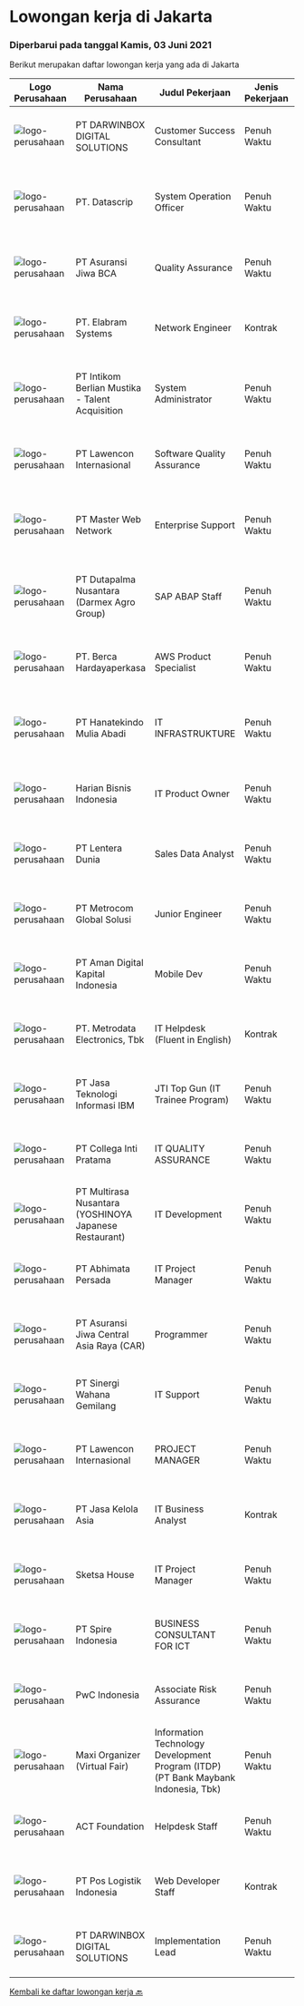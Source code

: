 
  # Lowongan kerja di Jakarta

  ### Diperbarui pada tanggal Kamis, 03 Juni 2021

  Berikut merupakan daftar lowongan kerja yang ada di Jakarta

  |Logo Perusahaan | Nama Perusahaan | Judul Pekerjaan | Jenis Pekerjaan | Gaji Pekerjaan | Lokasi | Deskripsi | Tanggal diunggah | Pranala |
  | -------------- | --------------- | --------------- | --------- | --------- | -------------- | ------- | ----------- | ----------- |
  |![logo-perusahaan](https://image-service-cdn.seek.com.au/65edaab7547f6999f8a5d0829af93894d5657707/ee4dce1061f3f616224767ad58cb2fc751b8d2dc)|PT  DARWINBOX DIGITAL SOLUTIONS|Customer Success Consultant|Penuh Waktu|---|Jakarta Raya|Roles and Responsibilities After the implementation of Darwinbox is completed for a client and they are “live” on the platform, coordinate with the...|Rabu, 02 Juni 2021|https://www.jobstreet.co.id/id/job/customer-success-consultant-3545158?token=0~9b65526b-8526-4abb-8d15-a2c34bc9aee5&sectionRank=1&jobId=jobstreet-id-job-3545158|
|![logo-perusahaan](https://image-service-cdn.seek.com.au/8d6f0a5309b1a2621eba12d95dc11c21d51e5c80/ee4dce1061f3f616224767ad58cb2fc751b8d2dc)|PT. Datascrip|System Operation Officer|Penuh Waktu|---|Jakarta Raya|Tugas dan tanggung jawab: Memelihara ERP dan aplikasi internal yang digunakan oleh perusahaan Memberikan support dan membantu memecahkan masalah...|Kamis, 03 Juni 2021|https://www.jobstreet.co.id/id/job/system-operation-officer-3545363?token=0~9b65526b-8526-4abb-8d15-a2c34bc9aee5&sectionRank=2&jobId=jobstreet-id-job-3545363|
|![logo-perusahaan](https://image-service-cdn.seek.com.au/e5d0fb708e34058f3e25a4533dc3bcec3fceced5/ee4dce1061f3f616224767ad58cb2fc751b8d2dc)|PT Asuransi Jiwa BCA|Quality Assurance|Penuh Waktu|---|Jakarta Raya|Job Description Create detailed, comprehensive, and well-structured test plans and test cases; Perform all types of testing to ensure the overall...|Rabu, 02 Juni 2021|https://www.jobstreet.co.id/id/job/quality-assurance-3545042?token=0~9b65526b-8526-4abb-8d15-a2c34bc9aee5&sectionRank=3&jobId=jobstreet-id-job-3545042|
|![logo-perusahaan](https://image-service-cdn.seek.com.au/7fc19aa3161f0e3e20113f5c7b977d57f321093d/ee4dce1061f3f616224767ad58cb2fc751b8d2dc)|PT. Elabram Systems|Network Engineer|Kontrak|---|Jakarta Raya|Job Description : Provide day-to-day support to ensure the smooth running of the Cisco Meraki Access Point, Managed Switch, Firewall. Create and...|Rabu, 02 Juni 2021|https://www.jobstreet.co.id/id/job/network-engineer-4581343/origin/my?token=0~9b65526b-8526-4abb-8d15-a2c34bc9aee5&sectionRank=4&jobId=jobstreet-my-job-4581343|
|![logo-perusahaan](https://image-service-cdn.seek.com.au/a5ed087c91d94dac0c755515ba2459975f37a3de/ee4dce1061f3f616224767ad58cb2fc751b8d2dc)|PT Intikom Berlian Mustika - Talent Acquisition|System Administrator|Penuh Waktu|---|Jakarta Selatan|Job Description : Perform to System monitoring New computer system design and server performance Test and research on the latest security updates...|Rabu, 02 Juni 2021|https://www.jobstreet.co.id/id/job/system-administrator-3544904?token=0~9b65526b-8526-4abb-8d15-a2c34bc9aee5&sectionRank=5&jobId=jobstreet-id-job-3544904|
|![logo-perusahaan](https://image-service-cdn.seek.com.au/50c10d78c5539ebc698ab26107fac3c1c83dcf90/ee4dce1061f3f616224767ad58cb2fc751b8d2dc)|PT Lawencon Internasional|Software Quality Assurance|Penuh Waktu|---|Jakarta Raya|Job Description :  Integrates and tests software programs to verify and validate programs, functions and performance to meet specifications and...|Rabu, 02 Juni 2021|https://www.jobstreet.co.id/id/job/software-quality-assurance-3545194?token=0~9b65526b-8526-4abb-8d15-a2c34bc9aee5&sectionRank=6&jobId=jobstreet-id-job-3545194|
|![logo-perusahaan](https://image-service-cdn.seek.com.au/72c31a61c80d29b36ea12544205e0f06f183f586/ee4dce1061f3f616224767ad58cb2fc751b8d2dc)|PT Master Web Network|Enterprise Support|Penuh Waktu|Rp. 7.500.000-Rp. 10.500.000|Jakarta Raya|ROLE and RESPONSIBILITIES:Responsible to support &amp; troubleshoot VMware Virtualization, Veeam.Backup, Microsoft Windows Server, Linux OS,...|Kamis, 03 Juni 2021|https://www.jobstreet.co.id/id/job/enterprise-support-3545672?token=0~9b65526b-8526-4abb-8d15-a2c34bc9aee5&sectionRank=7&jobId=jobstreet-id-job-3545672|
|![logo-perusahaan](https://image-service-cdn.seek.com.au/8857ebb304af4680bd94b94fffa22d23b96dd78b/ee4dce1061f3f616224767ad58cb2fc751b8d2dc)|PT Dutapalma Nusantara (Darmex Agro Group)|SAP ABAP Staff|Penuh Waktu|---|Jakarta Selatan|Job Descriptions: Support Functional to fullfill User Requirement Create abd change Subsript dan Smartforms Create abd change Function Module and RFC...|Rabu, 02 Juni 2021|https://www.jobstreet.co.id/id/job/sap-abap-staff-3544872?token=0~9b65526b-8526-4abb-8d15-a2c34bc9aee5&sectionRank=8&jobId=jobstreet-id-job-3544872|
|![logo-perusahaan](https://image-service-cdn.seek.com.au/0c900ac2b5b1a2cf9bee651ce5d069e68ff14c92/ee4dce1061f3f616224767ad58cb2fc751b8d2dc)|PT. Berca Hardayaperkasa|AWS Product Specialist|Penuh Waktu|---|Jakarta Raya|Job Description: As AWS Product Specialist, you will use AWS Services to help our customers architecting and delivery solutions Work in collaboration...|Rabu, 02 Juni 2021|https://www.jobstreet.co.id/id/job/aws-product-specialist-3537121?token=0~9b65526b-8526-4abb-8d15-a2c34bc9aee5&sectionRank=9&jobId=jobstreet-id-job-3537121|
|![logo-perusahaan](https://image-service-cdn.seek.com.au/06f88cbb9cbb218b35f49eb01a06fd3e68d05e42/ee4dce1061f3f616224767ad58cb2fc751b8d2dc)|PT Hanatekindo Mulia Abadi|IT INFRASTRUKTURE|Penuh Waktu|---|Jakarta Selatan|Deskripsi Pekerjaan : Memastikan Seluruh Sistem Teknologi IT Bekerja Secara Efisien Membangun, Menyiapkan Perangkat Keras dan Lunak Infrastruktur dan...|Kamis, 03 Juni 2021|https://www.jobstreet.co.id/id/job/it-infrastrukture-3545722?token=0~9b65526b-8526-4abb-8d15-a2c34bc9aee5&sectionRank=10&jobId=jobstreet-id-job-3545722|
|![logo-perusahaan](https://image-service-cdn.seek.com.au/5af97bc6e1344b495e23db32ec67a974cb67ab46/ee4dce1061f3f616224767ad58cb2fc751b8d2dc)|Harian Bisnis Indonesia|IT Product Owner|Penuh Waktu|---|Jakarta Pusat|IT Product OwnerDeskripsi Pekerjaan : Melakukan penelitian dan analisa terhadap kebutuhan user, teknologi dan resources untuk mencari solusi dari...|Rabu, 02 Juni 2021|https://www.jobstreet.co.id/id/job/it-product-owner-3544560?token=0~9b65526b-8526-4abb-8d15-a2c34bc9aee5&sectionRank=11&jobId=jobstreet-id-job-3544560|
|![logo-perusahaan](https://image-service-cdn.seek.com.au/1a4105ab68fc3167685a25ac5f20dec1f0c131bc/ee4dce1061f3f616224767ad58cb2fc751b8d2dc)|PT Lentera Dunia|Sales Data Analyst|Penuh Waktu|Rp. 5.000.000-Rp. 7.000.000|Jakarta Barat|Deskripsi Pekerjaan : Mengelola data penjualan seperti sales mapping, sales report, analisis harga dan produk kompetitor, data produk terjual, dll....|Rabu, 02 Juni 2021|https://www.jobstreet.co.id/id/job/sales-data-analyst-3545061?token=0~9b65526b-8526-4abb-8d15-a2c34bc9aee5&sectionRank=12&jobId=jobstreet-id-job-3545061|
|![logo-perusahaan](https://image-service-cdn.seek.com.au/34a14b63d99dfe5d5c55cdaade1453def61488b5/ee4dce1061f3f616224767ad58cb2fc751b8d2dc)|PT Metrocom Global Solusi|Junior Engineer|Penuh Waktu|---|Jakarta Raya|Provide administrative support on Red Hat OCP, JBOSS, and RHEL including : Verify dashboard operation Manage the internal registry Manage users,...|Rabu, 02 Juni 2021|https://www.jobstreet.co.id/id/job/junior-engineer-3544951?token=0~9b65526b-8526-4abb-8d15-a2c34bc9aee5&sectionRank=13&jobId=jobstreet-id-job-3544951|
|![logo-perusahaan](https://image-service-cdn.seek.com.au/f384b1d2ace91a42e8dcd7f234f75630466c78f5/ee4dce1061f3f616224767ad58cb2fc751b8d2dc)|PT Aman Digital Kapital Indonesia|Mobile Dev|Penuh Waktu|Rp. 5.000.000-Rp. 7.000.000|Jakarta Raya|Responsibilities : You’ll be responsible for working on Algorithmic Trading System Design and implement new features Write client-side for...|Rabu, 02 Juni 2021|https://www.jobstreet.co.id/id/job/mobile-dev-3537448?token=0~9b65526b-8526-4abb-8d15-a2c34bc9aee5&sectionRank=14&jobId=jobstreet-id-job-3537448|
|![logo-perusahaan](https://image-service-cdn.seek.com.au/0d75518309b56a3cff39daa569b0ba02cc7a22f2/ee4dce1061f3f616224767ad58cb2fc751b8d2dc)|PT. Metrodata Electronics, Tbk|IT Helpdesk (Fluent in English)|Kontrak|---|Jakarta Barat|Kualifikasi : Minimal S1 Teknik Informatika/ Sistem Informasi Dapat berbicara dan menulis dalam bahasa inggris dengan lancar Punya pengalaman sebagai...|Kamis, 03 Juni 2021|https://www.jobstreet.co.id/id/job/it-helpdesk-fluent-in-english-3545484?token=0~9b65526b-8526-4abb-8d15-a2c34bc9aee5&sectionRank=15&jobId=jobstreet-id-job-3545484|
|![logo-perusahaan](https://image-service-cdn.seek.com.au/57a15351f6b9b27080c4c599369b98a7f5ab11cc/ee4dce1061f3f616224767ad58cb2fc751b8d2dc)|PT Jasa Teknologi Informasi IBM|JTI Top Gun (IT Trainee Program)|Penuh Waktu|---|Jakarta Raya|About The ProgramJTI Top Gun is the 12 months of apprentice program is to prepare IBM JTI Future Leader and Subject Matter Expert in IT Field. The...|Rabu, 02 Juni 2021|https://www.jobstreet.co.id/id/job/jti-top-gun-it-trainee-program-3544450?token=0~9b65526b-8526-4abb-8d15-a2c34bc9aee5&sectionRank=16&jobId=jobstreet-id-job-3544450|
|![logo-perusahaan](https://image-service-cdn.seek.com.au/663d75ccb443b78a7697d95bdf045fa90be34eba/ee4dce1061f3f616224767ad58cb2fc751b8d2dc)|PT Collega Inti Pratama|IT QUALITY ASSURANCE|Penuh Waktu|Rp. 6.000.000-Rp. 9.000.000|Jakarta Selatan|Tugas &amp; Tanggung Jawab Menyusun dan mengembangkan Test Script &amp; Test Case untuk pengujian sistem &amp; aplikasi sesuai skenario test....|Kamis, 03 Juni 2021|https://www.jobstreet.co.id/id/job/it-quality-assurance-3545640?token=0~9b65526b-8526-4abb-8d15-a2c34bc9aee5&sectionRank=17&jobId=jobstreet-id-job-3545640|
|![logo-perusahaan](https://image-service-cdn.seek.com.au/b53e70b1498067cbbeccdbf5b4d11eb8703dd2df/ee4dce1061f3f616224767ad58cb2fc751b8d2dc)|PT Multirasa Nusantara (YOSHINOYA Japanese Restaurant)|IT Development|Penuh Waktu|---|Jakarta Selatan|Job Description:·       Melakukan pengembangan aplikasi internal untuk kebutuhan semua departement.·       Mengembangkan aplikasi web dari sisi back...|Rabu, 02 Juni 2021|https://www.jobstreet.co.id/id/job/it-development-3544940?token=0~9b65526b-8526-4abb-8d15-a2c34bc9aee5&sectionRank=18&jobId=jobstreet-id-job-3544940|
|![logo-perusahaan](https://image-service-cdn.seek.com.au/fe74d937799d1b7c3e5d2ad93d9b085bab0a6d6a/ee4dce1061f3f616224767ad58cb2fc751b8d2dc)|PT Abhimata Persada|IT Project Manager|Penuh Waktu|---|Jakarta Raya|Resposibilities : Ensure that all projects are delivered on time, within scope and within budget Coordinate and maintain relationships with internal...|Rabu, 02 Juni 2021|https://www.jobstreet.co.id/id/job/it-project-manager-3544807?token=0~9b65526b-8526-4abb-8d15-a2c34bc9aee5&sectionRank=19&jobId=jobstreet-id-job-3544807|
|![logo-perusahaan](https://image-service-cdn.seek.com.au/881097bd6844c586bbad032ecfe4fe7d6b8c5710/ee4dce1061f3f616224767ad58cb2fc751b8d2dc)|PT Asuransi Jiwa Central Asia Raya (CAR)|Programmer|Penuh Waktu|---|Jakarta Raya|Responsibilities : Managing and make sure all application programs keep to standard requirement, documentation, and procedure. Communicates with...|Rabu, 02 Juni 2021|https://www.jobstreet.co.id/id/job/programmer-3536510?token=0~9b65526b-8526-4abb-8d15-a2c34bc9aee5&sectionRank=20&jobId=jobstreet-id-job-3536510|
|![logo-perusahaan](https://image-service-cdn.seek.com.au/cda76d15164755d0f683b117527660f94e6c47d5/ee4dce1061f3f616224767ad58cb2fc751b8d2dc)|PT Sinergi Wahana Gemilang|IT Support|Penuh Waktu|---|Jakarta Raya|Kualifikasi:·    Minimum S1 dari jurusan IT (Teknik informatika / Sistem informasi)·    Skill : LINUX·    Berpengalaman dengan OS tersebut minimum 1...|Rabu, 02 Juni 2021|https://www.jobstreet.co.id/id/job/it-support-3544774?token=0~9b65526b-8526-4abb-8d15-a2c34bc9aee5&sectionRank=21&jobId=jobstreet-id-job-3544774|
|![logo-perusahaan](https://image-service-cdn.seek.com.au/50c10d78c5539ebc698ab26107fac3c1c83dcf90/ee4dce1061f3f616224767ad58cb2fc751b8d2dc)|PT Lawencon Internasional|PROJECT MANAGER|Penuh Waktu|---|Jakarta Raya|Job Description: Oversee the project organization portfolio, provide input and monitor the progress of the project, and make reports (both in the form...|Rabu, 02 Juni 2021|https://www.jobstreet.co.id/id/job/project-manager-3545200?token=0~9b65526b-8526-4abb-8d15-a2c34bc9aee5&sectionRank=22&jobId=jobstreet-id-job-3545200|
|![logo-perusahaan](https://image-service-cdn.seek.com.au/f73294ff892ffa90c9408d4c655195c050786a4a/ee4dce1061f3f616224767ad58cb2fc751b8d2dc)|PT Jasa Kelola Asia|IT Business Analyst|Kontrak|---|Jakarta Raya|Candidate must possess at least Bachelor's Degree in Computer Science/Information Technology or equivalent. At least 2 Year(s) of working experience...|Rabu, 02 Juni 2021|https://www.jobstreet.co.id/id/job/it-business-analyst-3544754?token=0~9b65526b-8526-4abb-8d15-a2c34bc9aee5&sectionRank=23&jobId=jobstreet-id-job-3544754|
|![logo-perusahaan](https://image-service-cdn.seek.com.au/a1fecec9fb99d3fbfa4dbaf88e6589c63a3bd8dd/ee4dce1061f3f616224767ad58cb2fc751b8d2dc)|Sketsa House|IT Project Manager|Penuh Waktu|Rp. 7.000.000-Rp. 11.500.000|Jakarta Raya|Hi, We are looking to hire a positive, proactive IT project manager to oversee project teams and to ensure IT projects are completed on time. The IT...|Rabu, 02 Juni 2021|https://www.jobstreet.co.id/id/job/it-project-manager-3544805?token=0~9b65526b-8526-4abb-8d15-a2c34bc9aee5&sectionRank=24&jobId=jobstreet-id-job-3544805|
|![logo-perusahaan](https://image-service-cdn.seek.com.au/c28eeb0f5c825b75befb099a1421a986914535f5/ee4dce1061f3f616224767ad58cb2fc751b8d2dc)|PT Spire Indonesia|BUSINESS CONSULTANT FOR ICT|Penuh Waktu|---|Jakarta Raya|Job scope: Perform primary and secondary research (interviews, survey, observation, etc) Data processing, forecasting, and analysis Report making,...|Rabu, 02 Juni 2021|https://www.jobstreet.co.id/id/job/business-consultant-for-ict-3544411?token=0~9b65526b-8526-4abb-8d15-a2c34bc9aee5&sectionRank=25&jobId=jobstreet-id-job-3544411|
|![logo-perusahaan](https://image-service-cdn.seek.com.au/e063ca46a0e2fb9bbbb163292022f30e1652190b/ee4dce1061f3f616224767ad58cb2fc751b8d2dc)|PwC Indonesia|Associate Risk Assurance|Penuh Waktu|---|Jakarta Selatan|Responsibilities:You will provide services related to controls surrounding the IT environment to support the financial reporting process, including IT...|Rabu, 02 Juni 2021|https://www.jobstreet.co.id/id/job/associate-risk-assurance-3545199?token=0~9b65526b-8526-4abb-8d15-a2c34bc9aee5&sectionRank=26&jobId=jobstreet-id-job-3545199|
|![logo-perusahaan](https://image-service-cdn.seek.com.au/b067e031fef8f19e5974349db7a066918b8286f3/ee4dce1061f3f616224767ad58cb2fc751b8d2dc)|Maxi Organizer (Virtual Fair)|Information Technology Development Program (ITDP)   (PT Bank Maybank Indonesia, Tbk)|Penuh Waktu|---|Jakarta Raya|Program fast track yang Di desain untuk mengembangkan talenta muda mengalami karir i sebagai Programmer atau IT NetworkProgram fast track yang Di...|Rabu, 02 Juni 2021|https://www.jobstreet.co.id/id/job/information-technology-development-program-itdp-pt-bank-maybank-indonesia-tbk-3544986?token=0~9b65526b-8526-4abb-8d15-a2c34bc9aee5&sectionRank=27&jobId=jobstreet-id-job-3544986|
|![logo-perusahaan](https://image-service-cdn.seek.com.au/7e16264a535fc2114d34b3ddea9fb7370d851a14/ee4dce1061f3f616224767ad58cb2fc751b8d2dc)|ACT Foundation|Helpdesk Staff|Penuh Waktu|---|Jakarta Raya|Tugas Pokok: Melakukan maintenance jaringan komputer baik terjadwal maupun insidental. Melakukan maintenance hardware IT baik terjadwal maupun...|Selasa, 01 Juni 2021|https://www.jobstreet.co.id/id/job/helpdesk-staff-3543758?token=0~9b65526b-8526-4abb-8d15-a2c34bc9aee5&sectionRank=28&jobId=jobstreet-id-job-3543758|
|![logo-perusahaan](https://image-service-cdn.seek.com.au/9788315f6f98bbdd28f661749728bb16d9198ef2/ee4dce1061f3f616224767ad58cb2fc751b8d2dc)|PT Pos Logistik Indonesia|Web Developer Staff|Kontrak|---|Jakarta Pusat|Responsibilities: Write well designed, testable, efficient code by using best software development practices Create website layout/user interface by...|Kamis, 03 Juni 2021|https://www.jobstreet.co.id/id/job/web-developer-staff-3545356?token=0~9b65526b-8526-4abb-8d15-a2c34bc9aee5&sectionRank=29&jobId=jobstreet-id-job-3545356|
|![logo-perusahaan](https://image-service-cdn.seek.com.au/65edaab7547f6999f8a5d0829af93894d5657707/ee4dce1061f3f616224767ad58cb2fc751b8d2dc)|PT  DARWINBOX DIGITAL SOLUTIONS|Implementation Lead|Penuh Waktu|---|Jakarta Raya|Roles and Responsibilities ➔ Manage a team of Implementation Consultants and a portfolio of projects assigned to them and ensure their successful and...|Rabu, 02 Juni 2021|https://www.jobstreet.co.id/id/job/implementation-lead-3545160?token=0~9b65526b-8526-4abb-8d15-a2c34bc9aee5&sectionRank=30&jobId=jobstreet-id-job-3545160|


  [Kembali ke daftar lowongan kerja 🔙](../README.md#daftar-lowongan-kerja)
  